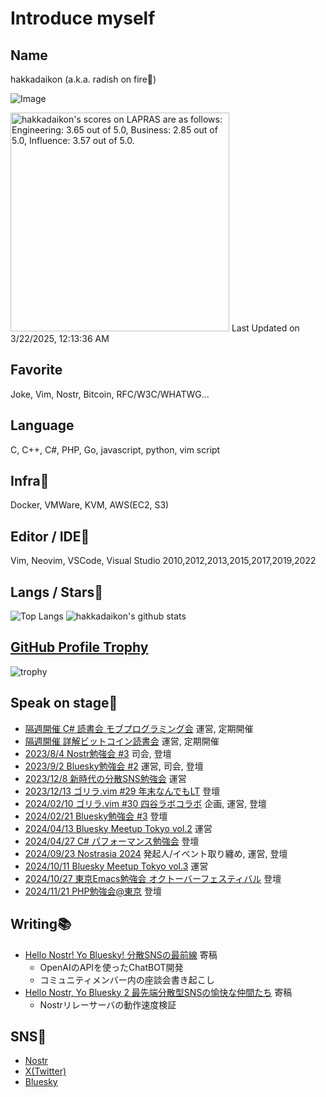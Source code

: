 # Introduce myself  
  
## Name  
hakkadaikon (a.k.a. radish on fire🎤)  

![Image](https://github.com/user-attachments/assets/dc465345-d7e0-48bd-b0eb-60228d9ff09a)

<!--START_SECTION:lapras-card-->
<p ><a href="https://lapras.com/public/hakkadaikon" target="_blank" rel="noopener noreferrer"><img alt="hakkadaikon's scores on LAPRAS are as follows: Engineering: 3.65 out of 5.0, Business: 2.85 out of 5.0, Influence: 3.57 out of 5.0." src="https://lapras-card-generator.vercel.app/api/svg?e=3.65&b=2.85&i=3.57&b1=%23020E27&b2=%230E5593&i1=%23030E21&i2=%231688BF&l=en" width="350" ></a>  
Last Updated on 3/22/2025, 12:13:36 AM</p>
<!--END_SECTION:lapras-card-->

## Favorite  
Joke, Vim, Nostr, Bitcoin, RFC/W3C/WHATWG...  

## Language  
C, C++, C#, PHP, Go, javascript, python, vim script  

## Infra🔧  
Docker, VMWare, KVM, AWS(EC2, S3)  

## Editor / IDE📝  
Vim, Neovim, VSCode, Visual Studio 2010,2012,2013,2015,2017,2019,2022  
  
## Langs / Stars🌟  
  
![Top Langs](https://github-readme-stats.vercel.app/api/top-langs/?username=Hakkadaikon&hide=html)
![hakkadaikon's github stats](https://github-readme-stats.vercel.app/api?username=Hakkadaikon&show_icons=true&count_private=true&line_height=40)  

## [GitHub Profile Trophy](https://github.com/ryo-ma/github-profile-trophy)  

![trophy](https://github-profile-trophy.vercel.app/?username=Hakkadaikon&theme=onedark)  

## Speak on stage👨  
  
* [隔週開催   C# 読書会 モブプログラミング会](https://cs-reading.connpass.com) 運営, 定期開催  
* [隔週開催   詳解ビットコイン読書会](https://scrapbox.io/noskai-grokking-bitcoin/%23_詳解ビットコイン読書会_@_のす会) 運営, 定期開催  
* [2023/8/4   Nostr勉強会 #3](https://428lab.connpass.com/event/290514/) 司会, 登壇  
* [2023/9/2   Bluesky勉強会 #2](https://428lab.connpass.com/event/293255/) 運営, 司会, 登壇  
* [2023/12/8  新時代の分散SNS勉強会](https://428lab.connpass.com/event/300313/) 運営  
* [2023/12/13 ゴリラ.vim #29 年末なんでもLT](https://428lab.connpass.com/event/301953/) 登壇  
* [2024/02/10 ゴリラ.vim #30 四谷ラボコラボ](https://gorillavim.connpass.com/event/307622/) 企画, 運営, 登壇  
* [2024/02/21 Bluesky勉強会 #3](https://428lab.connpass.com/event/310260/) 登壇  
* [2024/04/13 Bluesky Meetup Tokyo vol.2](https://428lab.connpass.com/event/312335/) 運営  
* [2024/04/27 C# パフォーマンス勉強会](https://cs-reading.connpass.com/event/309714/) 登壇  
* [2024/09/23 Nostrasia 2024](https://nostrasia.com) 発起人/イベント取り纏め, 運営, 登壇  
* [2024/10/11 Bluesky Meetup Tokyo vol.3](https://428lab.connpass.com/event/331611/) 運営  
* [2024/10/27 東京Emacs勉強会 オクトーバーフェスティバル](https://tokyo-emacs.connpass.com/event/330572/) 登壇  
* [2024/11/21 PHP勉強会@東京](https://phpstudy.connpass.com/event/335943/) 登壇  

## Writing📚  

* [Hello Nostr! Yo Bluesky! 分散SNSの最前線](https://techbookfest.org/product/6quLEm85cpd4TMJR17xnVF?productVariantID=kgmgxRsKgbVruvRd2zV1sp) 寄稿  
  * OpenAIのAPIを使ったChatBOT開発  
  * コミュニティメンバー内の座談会書き起こし  
* [Hello Nostr, Yo Bluesky 2 最先端分散型SNSの愉快な仲間たち](https://techbookfest.org/product/sug5CVJ3NYi0iFYz6G9ZpT?productVariantID=1qtR8eCkStgjG3tHZ4KbRh) 寄稿  
  * Nostrリレーサーバの動作速度検証  

## SNS📱  

* [Nostr](https://nostter.vercel.app/hakkadaikon@iris.to)  
* [X(Twitter)](https://twitter.com/hakkadaikon)  
* [Bluesky](https://bsky.app/profile/hakkadaikon.bsky.social)  

